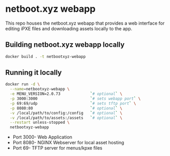 # netboot.xyz webapp

This repo houses the netboot.xyz webapp that
provides a web interface for editing iPXE files
and downloading assets locally to the app.

## Building netboot.xyz webapp locally

```bash
docker build . -t netbootxyz-webapp
```

## Running it locally

```bash
docker run -d \
  --name=netbootxyz-webapp \
  -e MENU_VERSION=2.0.73             `# optional` \
  -p 3000:3000                       `# sets webapp port` \
  -p 69:69/udp                       `# sets tftp port` \
  -p 8080:80                         `# optional` \
  -v /local/path/to/config:/config   `# optional` \
  -v /local/path/to/assets:/assets   `# optional` \
  --restart unless-stopped \
  netbootxyz-webapp
```

* Port 3000- Web Application
* Port 8080- NGINX Webserver for local asset hosting
* Port 69- TFTP server for menus/kpxe files
